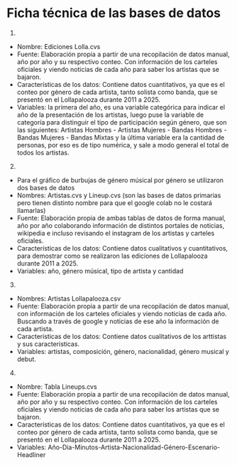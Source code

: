 # Ficha técnica de las bases de datos

1. 
* Nombre: Ediciones Lolla.cvs
* Fuente: Elaboración propia a partir de una recopilación de datos manual, año por año y su respectivo conteo. Con información de los carteles oficiales y viendo noticias de cada año para saber los artistas que se bajaron.
* Características de los datos: Contiene datos cuantitativos, ya que es el conteo por género de cada artista, tanto solista como banda, que se presentó en el Lollapalooza durante 2011 a 2025.
* Variables: la primera del año, es una variable categórica para indicar el año de la presentación de los artistas, luego puse la variable de categoría para distinguir el tipo de participación según género, que son las siguientes:
Artistas Hombres - Artistas Mujeres - Bandas Hombres - Bandas Mujeres - Bandas Mixtas y la última variable era la cantidad de personas, por eso es de tipo numérica, y sale a modo general el total de todos los artistas.

2. 
* Para el gráfico de burbujas de género músical por género se utilizaron dos bases de datos
* Nombres: Artistas.cvs y Lineup.cvs (son las bases de datos primarias pero tienen distinto nombre para que el google colab no le costará llamarlas)
* Fuente: Elaboración propia de ambas tablas de datos de forma manual, año por año colaborando información de distintos portales de noticias, wikipedia e incluso revisando el instagram de los artistas y carteles oficiales.
* Características de los datos:  Contiene datos cualitativos y cuantitativos, para demostrar como se realizaron las ediciones de Lollapalooza durante 2011 a 2025.
* Variables:  año, género músical, tipo de artista y cantidad

3. 
* Nombres: Artistas Lollapalooza.csv
* Fuente: Elaboración propia a partir de una recopilación de datos manual, con información de los carteles oficiales y viendo noticias de cada año. Buscando a través de google y noticias de ese año la información de cada artista.
* Características de los datos:  Contiene datos cualitativos de los arttistas y sus caracteristicas.
* Variables:  artistas, composición, género, nacionalidad, género musical y debut.

4. 
* Nombre: Tabla Lineups.cvs
* Fuente: Elaboración propia a partir de una recopilación de datos manual, año por año y su respectivo conteo. Con información de los carteles oficiales y viendo noticias de cada año para saber los artistas que se bajaron.
* Características de los datos: Contiene datos cuantitativos, ya que es el conteo por género de cada artista, tanto solista como banda, que se presentó en el Lollapalooza durante 2011 a 2025.
* Variables: Año-Dia-Minutos-Artista-Nacionalidad-Género-Escenario-Headliner
